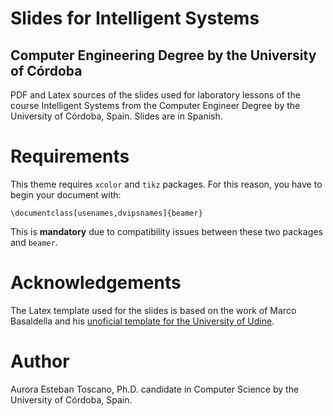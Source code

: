 # Slides for Intelligent Systems
## Computer Engineering Degree by the University of Córdoba

PDF and Latex sources of the slides used for laboratory lessons of the course Intelligent Systems from the Computer Engineer Degree by the University of Córdoba, Spain. Slides are in Spanish.


# Requirements

This theme requires `xcolor` and `tikz` packages. For this reason, you have to begin your document with:
```TeX
\documentclass[usenames,dvipsnames]{beamer}
```
This is **mandatory** due to compatibility issues between these two packages and `beamer`.

# Acknowledgements

The Latex template used for the slides is based on the work of Marco Basaldella and his [unoficial template for the University of Udine](https://www.overleaf.com/latex/templates/university-of-udine-unofficial-beamer-theme/zndkgxrjsdzt).

# Author

Aurora Esteban Toscano, Ph.D. candidate in Computer Science by the University of Córdoba, Spain.

